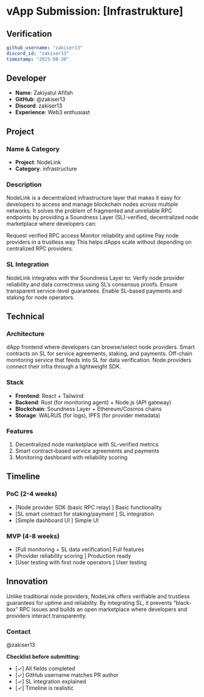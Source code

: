# vApp Submission: [Infrastrukture]

## Verification
```yaml
github_username: "zakiser13"
discord_id: "zakiser13"
timestamp: "2025-08-30"
```

## Developer
- **Name**: Zakiyatul Afifah
- **GitHub**: @zakiser13
- **Discord**: zakiser13
- **Experience**: Web3 enthusiast

## Project

### Name & Category
- **Project**: NodeLink
- **Category**: infrastructure

### Description
NodeLink is a decentralized infrastructure layer that makes it easy for developers to access and manage blockchain nodes across multiple networks. It solves the problem of fragmented and unreliable RPC endpoints by providing a Soundness Layer (SL)-verified, decentralized node marketplace where developers can:

Request verified RPC access
Monitor reliability and uptime
Pay node providers in a trustless way
This helps dApps scale without depending on centralized RPC providers.

### SL Integration  
NodeLink integrates with the Soundness Layer to:
Verify node provider reliability and data correctness using SL’s consensus proofs.
Ensure transparent service-level guarantees.
Enable SL-based payments and staking for node operators.

## Technical

### Architecture
dApp frontend where developers can browse/select node providers.
Smart contracts on SL for service agreements, staking, and payments.
Off-chain monitoring service that feeds into SL for data verification.
Node providers connect their infra through a lightweight SDK.
### Stack
- **Frontend**: React + Tailwind
- **Backend**: Rust (for monitoring agent) + Node.js (API gateway) 
- **Blockchain**: Soundness Layer + Ethereum/Cosmos chains
- **Storage**: WALRUS (for logs), IPFS (for provider metadata)

### Features
1. Decentralized node marketplace with SL-verified metrics
2. Smart contract–based service agreements and payments
3. Monitoring dashboard with reliability scoring

## Timeline

### PoC (2-4 weeks)
- [Node provider SDK (basic RPC relay) ] Basic functionality
- [SL smart contract for staking/payment ] SL integration
- [Simple dashboard UI ] Simple UI

### MVP (4-8 weeks)  
- [Full monitoring + SL data verification] Full features
- [Provider reliability scoring ] Production ready
- [User testing with first node operators ] User testing

## Innovation
Unlike traditional node providers, NodeLink offers verifiable and trustless guarantees for uptime and reliability. By integrating SL, it prevents “black-box” RPC issues and builds an open marketplace where developers and providers interact transparently.

### Contact
@zakiser13


**Checklist before submitting:**
- [✓] All fields completed
- [✓] GitHub username matches PR author  
- [✓] SL integration explained
- [✓] Timeline is realistic
